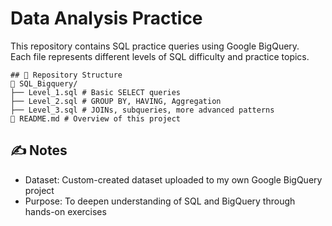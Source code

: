 # Data Analysis Practice

This repository contains SQL practice queries using Google BigQuery.  
Each file represents different levels of SQL difficulty and practice topics.
```
## 📁 Repository Structure
📁 SQL_Bigquery/
├── Level_1.sql # Basic SELECT queries
├── Level_2.sql # GROUP BY, HAVING, Aggregation
├── Level_3.sql # JOINs, subqueries, more advanced patterns
📄 README.md # Overview of this project
```
## ✍️ Notes

- Dataset: Custom-created dataset uploaded to my own Google BigQuery project
- Purpose: To deepen understanding of SQL and BigQuery through hands-on exercises

